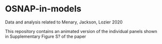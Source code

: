 # OSNAP-in-models
Data and analysis related to Menary, Jackson, Lozier 2020

This repository contains an animated version of the individual panels shown in Supplementary Figure S? of the paper
